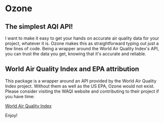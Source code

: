 # Ozone

## The simplest AQI API!

I want to make it easy to get your hands on accurate air quality data for your project, whatever it is. Ozone makes this as straightforward typing out just a few lines of code. Being a wrapper around the World Air Quality Index's API, you can trust the data you get, knowing that it's accurate and reliable.

## World Air Quality Index and EPA attribution

This package is a wrapper around an API provided by the World Air Quality Index project. Without them as well as the US EPA, Ozone would not exist. Please consider visiting the WAQI website and contributing to their project if you have time:

[World Air Quality Index](https://aqicn.org/contact/)

Enjoy!
